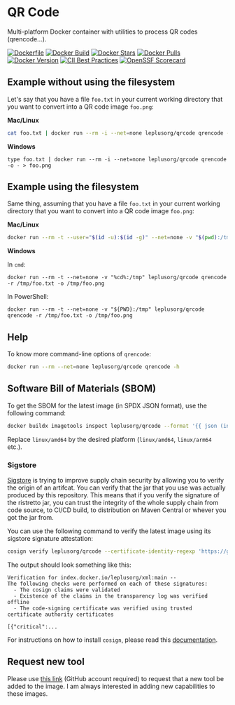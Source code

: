 # QR Code

Multi-platform Docker container with utilities to process QR codes (qrencode...).

[![Dockerfile](https://img.shields.io/badge/GitHub-Dockerfile-blue)](qrcode/Dockerfile)
[![Docker Build](https://github.com/leplusorg/docker-qrcode/workflows/Docker/badge.svg)](https://github.com/leplusorg/docker-qrcode/actions?query=workflow:"Docker")
[![Docker Stars](https://img.shields.io/docker/stars/leplusorg/qrcode)](https://hub.docker.com/r/leplusorg/qrcode)
[![Docker Pulls](https://img.shields.io/docker/pulls/leplusorg/qrcode)](https://hub.docker.com/r/leplusorg/qrcode)
[![Docker Version](https://img.shields.io/docker/v/leplusorg/qrcode?sort=semver)](https://hub.docker.com/r/leplusorg/qrcode)
[![CII Best Practices](https://bestpractices.coreinfrastructure.org/projects/10071/badge)](https://bestpractices.coreinfrastructure.org/projects/10071)
[![OpenSSF Scorecard](https://api.securityscorecards.dev/projects/github.com/leplusorg/docker-qrcode/badge)](https://securityscorecards.dev/viewer/?uri=github.com/leplusorg/docker-qrcode)

## Example without using the filesystem

Let's say that you have a file `foo.txt` in your current working directory that you want to convert into a QR code image `foo.png`:

**Mac/Linux**

```bash
cat foo.txt | docker run --rm -i --net=none leplusorg/qrcode qrencode -o - > foo.png
```

**Windows**

```batch
type foo.txt | docker run --rm -i --net=none leplusorg/qrcode qrencode -o - > foo.png
```

## Example using the filesystem

Same thing, assuming that you have a file `foo.txt` in your current working directory that you want to convert into a QR code image `foo.png`:

**Mac/Linux**

```bash
docker run --rm -t --user="$(id -u):$(id -g)" --net=none -v "$(pwd):/tmp" leplusorg/qrcode qrencode -r /tmp/foo.txt -o /tmp/foo.png
```

**Windows**

In `cmd`:

```batch
docker run --rm -t --net=none -v "%cd%:/tmp" leplusorg/qrcode qrencode -r /tmp/foo.txt -o /tmp/foo.png
```

In PowerShell:

```pwsh
docker run --rm -t --net=none -v "${PWD}:/tmp" leplusorg/qrcode qrencode -r /tmp/foo.txt -o /tmp/foo.png
```

## Help

To know more command-line options of `qrencode`:

```bash
docker run --rm --net=none leplusorg/qrcode qrencode -h
```

## Software Bill of Materials (SBOM)

To get the SBOM for the latest image (in SPDX JSON format), use the
following command:

```bash
docker buildx imagetools inspect leplusorg/qrcode --format '{{ json (index .SBOM "linux/amd64").SPDX }}'
```

Replace `linux/amd64` by the desired platform (`linux/amd64`, `linux/arm64` etc.).

### Sigstore

[Sigstore](https://docs.sigstore.dev) is trying to improve supply
chain security by allowing you to verify the origin of an
artifcat. You can verify that the jar that you use was actually
produced by this repository. This means that if you verify the
signature of the ristretto jar, you can trust the integrity of the
whole supply chain from code source, to CI/CD build, to distribution
on Maven Central or whever you got the jar from.

You can use the following command to verify the latest image using its
sigstore signature attestation:

```bash
cosign verify leplusorg/qrcode --certificate-identity-regexp 'https://github\.com/leplusorg/docker-qrcode/\.github/workflows/.+' --certificate-oidc-issuer 'https://token.actions.githubusercontent.com'
```

The output should look something like this:

```text
Verification for index.docker.io/leplusorg/xml:main --
The following checks were performed on each of these signatures:
  - The cosign claims were validated
  - Existence of the claims in the transparency log was verified offline
  - The code-signing certificate was verified using trusted certificate authority certificates

[{"critical":...
```

For instructions on how to install `cosign`, please read this [documentation](https://docs.sigstore.dev/cosign/system_config/installation/).

## Request new tool

Please use [this link](https://github.com/leplusorg/docker-qrcode/issues/new?assignees=thomasleplus&labels=enhancement&template=feature_request.md&title=%5BFEAT%5D) (GitHub account required) to request that a new tool be added to the image. I am always interested in adding new capabilities to these images.
